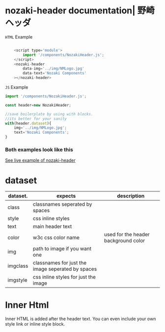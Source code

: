 # nozaki-header documentation| 野崎ヘッダ

`HTML` Example

```js

    <script type='module'>
        import '/components/NozakiHeader.js';
    </script>
    <nozaki-header
        data-img='../img/NMLogo.jpg'
        data-text='Nozaki Components'
    ></nozaki-header>

```

`JS` Example

```js
import '/components/NozakiHeader.js';

const header=new NozakiHeader;

//save boilerplate by using with blocks.
//its better for your sanity
with(header.dataset){
    img='../img/NMLogo.jpg';
    text='Nozaki Components';
}

```

### Both examples look like this
[See live example of nozaki-header](http://nozaki.ninja/example/nozaki-header.html)

# dataset

|dataset.|expects|description|
|-|-|-|
|class|classnames seperated by spaces||
|style|css inline styles||
|text|main header text||
|color|w3c css color name|used for the header background color|
|img|path to image if you want one||
|imgclass|classnames for just the image seperated by spaces||
|imgstyle|css inline styles for just the image||

# Inner Html

Inner HTML is added after the header text. You can even include your own style link or inline style block.
